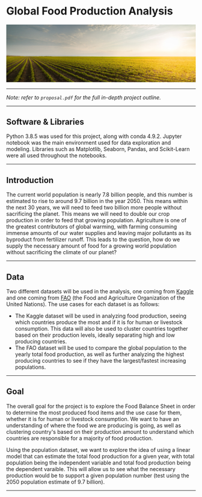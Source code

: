 # Global Food Production Analysis

<img src="/header/header.jpg" width="700">

---

*Note: refer to `proposal.pdf` for the full in-depth project outline.*

---

## Software & Libraries
Python 3.8.5 was used for this project, along with conda 4.9.2. Jupyter notebook was the main environment used for data exploration and modeling.
Libraries such as Matplotlib, Seaborn, Pandas, and Scikit-Learn were all used throughout the notebooks.

---

## Introduction
The current world population is nearly 7.8 billion people, and this number is estimated to rise to around 9.7 billion in the year 2050. This means within the next 30 years, we will need to feed two billion more people without sacrificing the planet. This means we will need to double our crop production in order to feed that growing population. Agriculture is one of the greatest contributors of global warming, with farming consuming immense amounts of our water supplies and leaving major pollutants as its byproduct from fertilizer runoff. This leads to the question, how do we supply the necessary amount of food for a growing world population without sacrificing the climate of our planet?

---

## Data
Two different datasets will be used in the analysis, one coming from [Kaggle](https://www.kaggle.com/dorbicycle/world-foodfeed-production) and one coming from [FAO](http://www.fao.org/faostat/en/#data/OA) (the Food and Agriculture Organization of the United Nations). The use cases for each dataset is as follows:
- The Kaggle dataset will be used in analyzing food production, seeing which countries produce the most and if it is for human or livestock consumption. This data will also be used to cluster countries together based on their production levels, ideally separating high and low producing countries. 
- The FAO dataset will be used to compare the global population to the yearly total food production, as well as further analyzing the highest producing countries to see if they have the largest/fastest increasing populations.

---

## Goal
The overall goal for the project is to explore the Food Balance Sheet in order to determine the most produced food items and the use case for them, whether it is for human or livestock consumption. We want to have an understanding of where the food we are producing is going, as well as clustering country's based on their production amount to understand which countries are responsible for a majority of food production. 

Using the population dataset, we want to explore the idea of using a linear model that can estimate the total food production for a given year, with total population being the independent variable and total food production being the dependent varaible. This will allow us to see what the necessary production would be to support a given population number (test using the 2050 population estimate of 9.7 billion).

---
